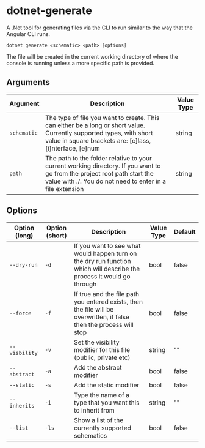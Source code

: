 # dotnet-generate
A .Net tool for generating files via the CLI to run similar to the way that the Angular CLI runs.

`dotnet generate <schematic> <path> [options]`

The file will be created in the current working directory of where the console is running unless a more specific path is provided.

## Arguments

| Argument | Description | Value Type |
|----------|-------------|------------|
| `schematic` | The type of file you want to create. This can either be a long or short value. Currently supported types, with short value in square brackets are: [c]lass, [i]nterface, [e]num | string |
| `path` | The path to the folder relative to your current working directory. If you want to go from the project root path start the value with ./. You do not need to enter in a file extension | string |

## Options

| Option (long) | Option (short) | Description | Value Type | Default |
|------|----|----|---|----|
| `--dry-run` | `-d` | If you want to see what would happen turn on the dry run function which will describe the process it would go through | bool | false |
| `--force` | `-f` | If true and the file path you entered exists, then the file will be overwritten, if false then the process will stop | bool | false |
| `--visbility` | `-v` | Set the visibility modifier for this file (public, private etc) | string | "" |
| `--abstract` | `-a` | Add the abstract modifier | bool | false |
| `--static` | `-s` | Add the static modifier | bool | false |
| `--inherits` | `-i` | Type the name of a type that you want this to inherit from | string | "" |
| `--list` | `-ls` | Show a list of the currently supported schematics | bool | false |